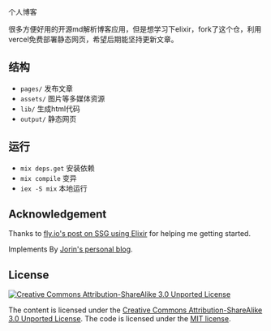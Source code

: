 个人博客

很多方便好用的开源md解析博客应用，但是想学习下elixir，fork了这个仓，利用vercel免费部署静态网页，希望后期能坚持更新文章。

## 结构

- `pages/` 发布文章
- `assets/` 图片等多媒体资源
- `lib/` 生成html代码
- `output/` 静态网页


## 运行

- `mix deps.get` 安装依赖
- `mix compile` 变异
- `iex -S mix` 本地运行


## Acknowledgement

Thanks to [fly.io's post on SSG using Elixir](https://fly.io/phoenix-files/crafting-your-own-static-site-generator-using-phoenix/) for helping me getting started.

Implements By [Jorin's personal blog](https://github.com/jorinvo/me).


## License

[![Creative Commons Attribution-ShareAlike 3.0 Unported License](https://licensebuttons.net/l/by-sa/3.0/80x15.png)](https://creativecommons.org/licenses/by-sa/3.0/)

The content is licensed under the [Creative Commons Attribution-ShareAlike 3.0 Unported License](https://creativecommons.org/licenses/by-sa/3.0/). The code is licensed under the [MIT license](https://opensource.org/licenses/MIT).